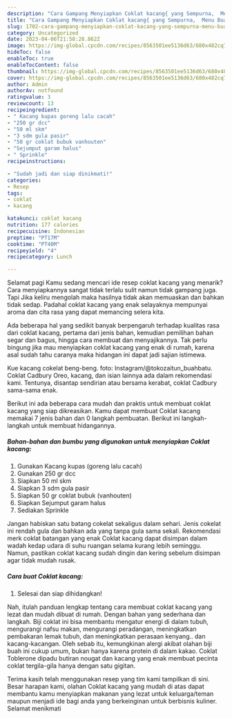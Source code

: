 ```yaml
---
description: "Cara Gampang Menyiapkan Coklat kacang{ yang Sempurna,  Menu Buat lebaran"
title: "Cara Gampang Menyiapkan Coklat kacang{ yang Sempurna,  Menu Buat lebaran"
slug: 1702-cara-gampang-menyiapkan-coklat-kacang-yang-sempurna-menu-buat-lebaran
category: Uncategorized
date: 2023-04-06T21:58:28.862Z
image: https://img-global.cpcdn.com/recipes/8563501ee5136d63/680x482cq70/coklat-kacang-foto-resep-utama.jpg
hideToc: false
enableToc: true
enableTocContent: false
thumbnail: https://img-global.cpcdn.com/recipes/8563501ee5136d63/680x482cq70/coklat-kacang-foto-resep-utama.jpg
cover: https://img-global.cpcdn.com/recipes/8563501ee5136d63/680x482cq70/coklat-kacang-foto-resep-utama.jpg
author: Admin
authorAv: notfound
ratingvalue: 3
reviewcount: 13
recipeingredient:
- " Kacang kupas goreng lalu cacah"
- "250 gr dcc"
- "50 ml skm"
- "3 sdm gula pasir"
- "50 gr coklat bubuk vanhouten"
- "Sejumput garam halus"
- " Sprinkle"
recipeinstructions:

- "Sudah jadi dan siap dinikmati!"
categories:
- Resep
tags:
- coklat
- kacang

katakunci: coklat kacang 
nutrition: 177 calories
recipecuisine: Indonesian
preptime: "PT17M"
cooktime: "PT40M"
recipeyield: "4"
recipecategory: Lunch

---
```



Selamat pagi Kamu sedang mencari ide resep coklat kacang yang menarik? Cara menyiapkannya sangat tidak terlalu sulit namun tidak gampang juga. Tapi Jika keliru mengolah maka hasilnya tidak akan memuaskan dan bahkan tidak sedap. Padahal coklat kacang yang enak selayaknya mempunyai aroma dan cita rasa yang dapat memancing selera kita.


Ada beberapa hal yang sedikit banyak berpengaruh terhadap kualitas rasa dari coklat kacang, pertama dari jenis bahan, kemudian pemilihan bahan segar dan bagus, hingga cara membuat dan menyajikannya. Tak perlu bingung jika mau menyiapkan coklat kacang yang enak di rumah, karena asal sudah tahu caranya maka hidangan ini dapat jadi sajian istimewa.

Kue kacang cokelat beng-beng. foto: Instagram/@tokozaitun_buahbatu. Coklat Cadbury Oreo, kacang, dan isian lainnya ada dalam rekomendasi kami. Tentunya, disantap sendirian atau bersama kerabat, coklat Cadbury sama-sama enak.


Berikut ini ada beberapa cara mudah dan praktis untuk membuat coklat kacang yang siap dikreasikan. Kamu dapat membuat Coklat kacang memakai 7 jenis bahan dan 0 langkah pembuatan. Berikut ini langkah-langkah untuk membuat hidangannya.

<!--inarticleads1-->

##### Bahan-bahan dan bumbu yang digunakan untuk menyiapkan Coklat kacang:

1. Gunakan  Kacang kupas (goreng lalu cacah)
1. Gunakan 250 gr dcc
1. Siapkan 50 ml skm
1. Siapkan 3 sdm gula pasir
1. Siapkan 50 gr coklat bubuk (vanhouten)
1. Siapkan Sejumput garam halus
1. Sediakan  Sprinkle


Jangan habiskan satu batang cokelat sekaligus dalam sehari. Jenis cokelat ini rendah gula dan bahkan ada yang tanpa gula sama sekali. Rekomendasi merk coklat batangan yang enak Coklat kacang dapat disimpan dalam wadah kedap udara di suhu ruangan selama kurang lebih seminggu. Namun, pastikan coklat kacang sudah dingin dan kering sebelum disimpan agar tidak mudah rusak. 

<!--inarticleads2-->

##### Cara buat Coklat kacang:


1. Selesai dan siap dihidangkan!

Nah, itulah panduan lengkap tentang cara membuat coklat kacang yang lezat dan mudah dibuat di rumah. Dengan bahan yang sederhana dan langkah. Biji coklat ini bisa membantu mengatur energi di dalam tubuh, mengurangi nafsu makan, mengurangi peradangan, meningkatkan pembakaran lemak tubuh, dan meningkatkan perasaan kenyang.. dan kacang-kacangan. Oleh sebab itu, kemungkinan alergi akibat olahan biji buah ini cukup umum, bukan hanya karena protein di dalam kakao. Coklat Toblerone dipadu butiran nougat dan kacang yang enak membuat pecinta coklat tergila-gila hanya dengan satu gigitan. 

Terima kasih telah menggunakan resep yang tim kami tampilkan di sini. Besar harapan kami, olahan Coklat kacang yang mudah di atas dapat membantu kamu menyiapkan makanan yang lezat untuk keluarga/teman maupun menjadi ide bagi anda yang berkeinginan untuk berbisnis kuliner. Selamat menikmati
